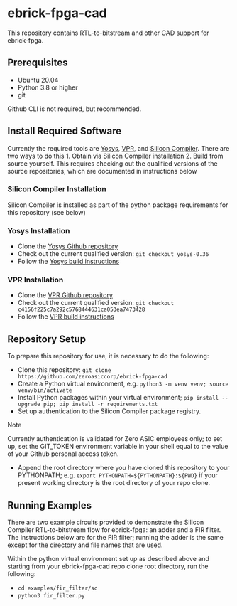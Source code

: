 # ebrick-fpga-cad
This repository contains RTL-to-bitstream and other CAD support for ebrick-fpga.

## Prerequisites

* Ubuntu 20.04
* Python 3.8 or higher
* git

Github CLI is not required, but recommended.

## Install Required Software

Currently the required tools are [Yosys](https://yosyshq.readthedocs.io/en/latest/tools.html#yosys), [VPR](https://docs.verilogtorouting.org), and [Silicon Compiler](https://docs.siliconcompiler.com).  There are two ways to do this
    1. Obtain via Silicon Compiler installation
    2. Build from source yourself.  This requires checking out the qualified versions of the source repositories, which are documented in instructions below

### Silicon Compiler Installation
Silicon Compiler is installed as part of the python package requirements for this repository (see below)

### Yosys Installation
* Clone the [Yosys Github repository](https://github.com/YosysHQ)
* Check out the current qualified version:  `git checkout yosys-0.36`
* Follow the [Yosys build instructions](https://github.com/YosysHQ/yosys?tab=readme-ov-file#installation)

### VPR Installation
* Clone the [VPR Github repository](https://github.com/verilog-to-routing/vtr-verilog-to-routing/tree/master)
* Check out the current qualified version:  `git checkout c4156f225c7a292c5768444631ca053ea7473428`
* Follow the [VPR build instructions](https://github.com/verilog-to-routing/vtr-verilog-to-routing/blob/master/BUILDING.md)

## Repository Setup
To prepare this repository for use, it is necessary to do the following:

* Clone this repository:  `git clone https://github.com/zeroasiccorp/ebrick-fpga-cad`
* Create a Python virtual environment, e.g. `python3 -m venv venv; source venv/bin/activate`
* Install Python packages within your virtual environment; `pip install --upgrade pip; pip install -r requirements.txt`
* Set up authentication to the Silicon Compiler package registry.

> [!NOTE]
> Currently authentication is validated for Zero ASIC employees only; to set up, set the GIT_TOKEN environment variable in your shell equal to the value of your Github personal access token.

* Append the root directory where you have cloned this repository to your PYTHONPATH; e.g. `export PYTHONPATH=${PYTHONPATH}:${PWD}` if your present working directory is the root directory of your repo clone.

## Running Examples

There are two example circuits provided to demonstrate the Silicon Compiler RTL-to-bitstream flow for ebrick-fpga:  an adder and a FIR filter.  The instructions below are for the FIR filter; running the adder is the same except for the directory and file names that are used.

Within the python virtual environment set up as described above and starting from your ebrick-fpga-cad repo clone root directory, run the following:

* `cd examples/fir_filter/sc`
* `python3 fir_filter.py`


